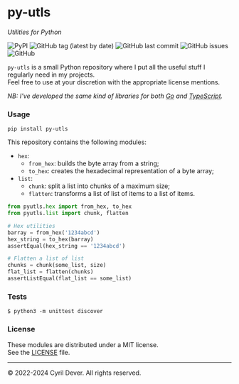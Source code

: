 # py-utls
_Utilities for Python_

![PyPI](https://img.shields.io/pypi/v/py-utls)
![GitHub tag (latest by date)](https://img.shields.io/github/v/tag/cyrildever/py-utls)
![GitHub last commit](https://img.shields.io/github/last-commit/cyrildever/py-utls)
![GitHub issues](https://img.shields.io/github/issues/cyrildever/py-utls)
![GitHub](https://img.shields.io/github/license/cyrildever/py-utls)

`py-utls` is a small Python repository where I put all the useful stuff I regularly need in my projects. \
Feel free to use at your discretion with the appropriate license mentions.

_NB: I've developed the same kind of libraries for both [Go](https://github.com/cyrildever/go-utls) and [TypeScript](https://www.npmjs.com/package/ts-utls)._

### Usage

```console
pip install py-utls
```

This repository contains the following modules:
* `hex`:
  - `from_hex`: builds the byte array from a string;
  - `to_hex`: creates the hexadecimal representation of a byte array;
* `list`:
  - `chunk`: split a list into chunks of a maximum size;
  - `flatten`: transforms a list of list of items to a list of items.


```python
from pyutls.hex import from_hex, to_hex
from pyutls.list import chunk, flatten

# Hex utilities
barray = from_hex('1234abcd')
hex_string = to_hex(barray)
assertEqual(hex_string == '1234abcd')

# Flatten a list of list
chunks = chunk(some_list, size)
flat_list = flatten(chunks)
assertListEqual(flat_list == some_list)
```


### Tests

```console
$ python3 -m unittest discover
```


### License

These modules are distributed under a MIT license. \
See the [LICENSE](LICENSE) file.


<hr />
&copy; 2022-2024 Cyril Dever. All rights reserved.